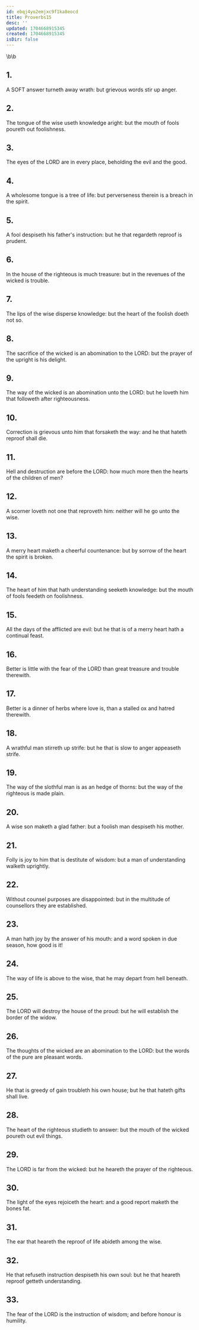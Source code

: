 ```yaml
---
id: ebqj4yo2emjxc9f1ka8eocd
title: Proverbs15
desc: ''
updated: 1704668915345
created: 1704668915345
isDir: false
---
```

\b\b
## 1.
A SOFT answer turneth away wrath: but grievous words stir up anger.
## 2.
The tongue of the wise useth knowledge aright: but the mouth of fools poureth out foolishness.
## 3.
The eyes of the LORD are in every place, beholding the evil and the good.
## 4.
A wholesome tongue is a tree of life: but perverseness therein is a breach in the spirit.
## 5.
A fool despiseth his father's instruction: but he that regardeth reproof is prudent.
## 6.
In the house of the righteous is much treasure: but in the revenues of the wicked is trouble.
## 7.
The lips of the wise disperse knowledge: but the heart of the foolish doeth not so.
## 8.
The sacrifice of the wicked is an abomination to the LORD: but the prayer of the upright is his delight.
## 9.
The way of the wicked is an abomination unto the LORD: but he loveth him that followeth after righteousness.
## 10.
Correction is grievous unto him that forsaketh the way: and he that hateth reproof shall die.
## 11.
Hell and destruction are before the LORD: how much more then the hearts of the children of men?
## 12.
A scorner loveth not one that reproveth him: neither will he go unto the wise.
## 13.
A merry heart maketh a cheerful countenance: but by sorrow of the heart the spirit is broken.
## 14.
The heart of him that hath understanding seeketh knowledge: but the mouth of fools feedeth on foolishness.
## 15.
All the days of the afflicted are evil: but he that is of a merry heart hath a continual feast.
## 16.
Better is little with the fear of the LORD than great treasure and trouble therewith.
## 17.
Better is a dinner of herbs where love is, than a stalled ox and hatred therewith.
## 18.
A wrathful man stirreth up strife: but he that is slow to anger appeaseth strife.
## 19.
The way of the slothful man is as an hedge of thorns: but the way of the righteous is made plain.
## 20.
A wise son maketh a glad father: but a foolish man despiseth his mother.
## 21.
Folly is joy to him that is destitute of wisdom: but a man of understanding walketh uprightly.
## 22.
Without counsel purposes are disappointed: but in the multitude of counsellors they are established.
## 23.
A man hath joy by the answer of his mouth: and a word spoken in due season, how good is it!
## 24.
The way of life is above to the wise, that he may depart from hell beneath.
## 25.
The LORD will destroy the house of the proud: but he will establish the border of the widow.
## 26.
The thoughts of the wicked are an abomination to the LORD: but the words of the pure are pleasant words.
## 27.
He that is greedy of gain troubleth his own house; but he that hateth gifts shall live.
## 28.
The heart of the righteous studieth to answer: but the mouth of the wicked poureth out evil things.
## 29.
The LORD is far from the wicked: but he heareth the prayer of the righteous.
## 30.
The light of the eyes rejoiceth the heart: and a good report maketh the bones fat.
## 31.
The ear that heareth the reproof of life abideth among the wise.
## 32.
He that refuseth instruction despiseth his own soul: but he that heareth reproof getteth understanding.
## 33.
The fear of the LORD is the instruction of wisdom; and before honour is humility.

